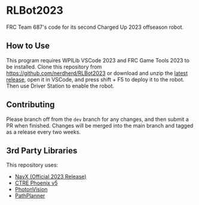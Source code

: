 # RLBot2023

FRC Team 687's code for its second Charged Up 2023 offseason robot.

## How to Use

This program requires WPILib VSCode 2023 and FRC Game Tools 2023 to be installed.
Clone this repository from <https://github.com/nerdherd/RLBot2023>
or download and unzip the [latest release](https://github.com/nerdherd/RLBot2023/releases/latest),
open it in VSCode, and press shift + F5 to deploy it to the robot. 
Then use Driver Station to enable the robot.

## Contributing

Please branch off from the `dev` branch for any changes, and then submit a PR when finished. 
Changes will be merged into the main branch and tagged as a release every two weeks.

## 3rd Party Libraries

This repository uses:
- [NavX (Official 2023 Release)](https://dev.studica.com/releases/2023/NavX.json)
- [CTRE Phoenix v5](https://store.ctr-electronics.com/software/)
- [PhotonVision](https://photonvision.org/)
- [PathPlanner](https://github.com/mjansen4857/pathplanner)

